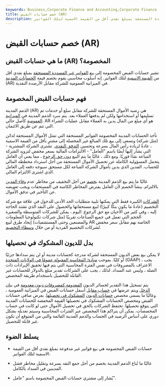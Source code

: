 ```yaml
---
keywords: Business,Corporate Finance and Accounting,Corporate Finance
title: خصم حسابات القبض (AR)
description: تشير حسابات القبض المخصومة إلى بيع الفواتير غير المسددة المستحقة بمبلغ نقدي أقل من القيمة الاسمية لتلك الفواتير.
---
```


# خصم حسابات القبض (AR)
## ما هي حسابات القبض (AR) المخصومة؟

تشير حسابات القبض المخصومة إلى بيع [الفواتير غير المسددة المستحقة](/invoice) بمبلغ نقدي أقل من [القيمة الاسمية](/facevalue) لتلك الفواتير. إنه أسلوب محاسبي يقوم بخصم قيمة [الحسابات المدينة](/accountsreceivable) (AR) في الميزانية العمومية للشركة مقابل الأرصدة النقدية.

## فهم حسابات القبض المخصومة

الذمم المدينة (AR) هي رصيد الأموال المستحقة للشركة مقابل سلع أو خدمات تم تسليمها أو استخدامها ولكن لم يدفعها العملاء بعد. يتم سرد الذمم المدينة في [الميزانية العمومية](/balancesheet) كأصل حالي. AR هو أي مبلغ من المال يدين به العملاء مقابل عمليات الشراء التي تتم عن طريق الائتمان.

تأخذ الحسابات المدينة المخصومة الفواتير المستحقة التي تمثل الأموال المستحقة لدائن (مثل شركة) وتسعى إلى بيع تلك المبالغ غير المحصلة إلى مشترٍ بأقل من القيمة الاسمية ، عادةً لزيادة رأس المال بسرعة وتحسين [التدفق النقدي](/cashflow). تشتري الشركة المشترية - التي يشار إليها أيضًا باسم "العامل" - الالتزامات المالية بسعر مخفض لتزويد الشركة المباعة نقدًا فوريًا. ومع ذلك ، غالبًا ما يتم البيع [دون حق الرجوع](/without-recourse) ، مما يعني أن العامل يتحمل المسؤولية الكاملة عن تحصيل الأموال المستحقة من أجل استرداد مخططه المالي للحساب. المدين الذي يدين بأموال الشركة المباعة لكل مستحق سيوجه دفعه إلى العامل الذي اشترى الالتزام المالي.

غالبًا ما يتم بيع الذمم المدينة [بخصم](/at-a-discount) من أجل التخفيف من مخاطر عدم [وفاء المدين](/debtor) بالالتزام. ينشأ الخصم لأن العامل يفترض المخاطر الكامنة في المستحقات ويجب تعويضه عن التأخير في تدفق الأموال.

[الشركات](/firm) الكبيرة فقط التي يمكنها تلبية متطلبات الحد الأدنى للدخول في علاقة مع شركة التخصيم (عادةً ما يكون بنكًا كبيرًا) لبيع مستحقاتها والحصول على النقد الذي تشتد الحاجة إليه ، وفي كثير من الأحيان مع حق الرجوع. اليوم ، يمكن للشركات المتوسطة والصغيرة الحجم التي تعمل في جميع الصناعات تقريبًا (مثل شركات تكنولوجيا المعلومات والمصنعين وحتى المستشفيات) إيجاد طرق لبيع AR الخاصة بهم مقابل سعر مخفض لشركات التخصيم الفردية أو من خلال [وسطاء التخصيم](/broker).

## بدل للديون المشكوك في تحصيلها

لا يمكن بيع بعض الديون المستحقة لشركة مدرجة كحسابات مدينة أو لن يتم سدادها جزئيًا أو كليًا. بموجب [مبادئ المحاسبة المقبولة عمومًا في الولايات المتحدة](/gaap) (GAAP) ، يجب الاعتراف بالمصروفات في نفس الفترة المحاسبية التي يتم فيها تحقيق الإيرادات ذات الصلة ، وليس عند السداد. لذلك ، يجب على الشركات تقدير مبلغ بالدولار للحسابات غير القابلة للتحصيل باستخدام طريقة المخصص.

يتم تسجيل هذا التقدير لخسائر الديون [المعدومة كمصروفات ديون معدومة](/bad-debt-expense) في [بيان الدخل](/incomestatement) ويتم عرضها في [حساب مقابل](/contraaccount) أسفل حسابات القبض في الميزانية العمومية ، وغالبًا ما يسمى مخصص [حسابات الديون](/allowancefordoubtfulaccounts) [المشكوك في تحصيلها](/allowancefordoubtfulaccounts). يعرض صافي حسابات القبض ومخصص الحسابات المشكوك في تحصيلها القيمة المخفضة للحسابات المدينة التي يتوقع تحصيلها. تحتفظ الشركات بالحق في تحصيل الأموال حتى لو كانت في حساب المخصصات. يمكن أن يتراكم هذا المخصص عبر الفترات المحاسبية وسيتم تعديله بشكل دوري على أساس الرصيد في الحساب والذمم المدينة القائمة والتي من المتوقع أن تكون غير قابلة للتحصيل.

## يسلط الضوء

- حسابات القبض المخصومة هي بيع فواتير غير مدفوعة بمبلغ نقدي أقل من القيمة الاسمية لتلك الفواتير.

- غالبًا ما تُباع الذمم المدينة بخصم من أجل جمع النقد بسرعة وتقليل مخاطر فشل المدينين في السداد بالكامل.

- يُشار إلى مشتري حسابات القبض المخصومة باسم "عامل".

